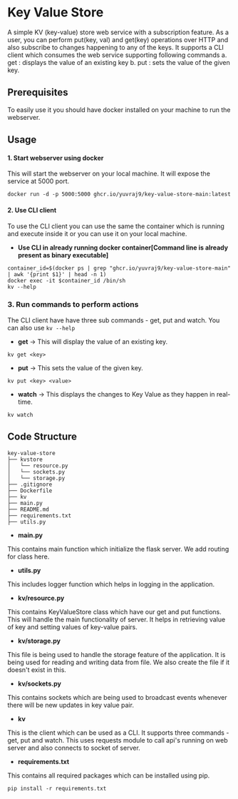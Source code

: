 # Key Value Store
A simple KV (key-value) store web service with a subscription feature. As a user, you can perform put(key, val) and get(key) operations over HTTP and also subscribe to changes happening to any of the keys. It supports a CLI client which consumes the web service supporting following commands a. get <key>: displays the value of an existing key b. put <key> <value>: sets the value of the given key.

## Prerequisites
To easily use it you should have docker installed on your machine to run the webserver. 

## Usage
#### 1. Start webserver using docker
This will start the webserver on your local machine. It will expose the service at 5000 port. 
```
docker run -d -p 5000:5000 ghcr.io/yuvraj9/key-value-store-main:latest
```

#### 2. Use CLI client
To use the CLI client you can use the same the container which is running and execute inside it or you can use it on your local machine.
- **Use CLI in already running docker container[Command line is already present as binary executable]**

```
container_id=$(docker ps | grep "ghcr.io/yuvraj9/key-value-store-main" | awk '{print $1}' | head -n 1)
docker exec -it $container_id /bin/sh
kv --help
```

### 3. Run commands to perform actions
The CLI client have have three sub commands - get, put and watch. You can also use ```kv --help```

- **get** -> This will display the value of an existing key.
```
kv get <key>
```

- **put** -> This sets the value of the given key.
```
kv put <key> <value>
```

- **watch** -> This displays the changes to Key Value as they happen in real-time.
```
kv watch
```


## Code Structure
```
key-value-store
├── kvstore
│   └── resource.py
│   └── sockets.py
│   └── storage.py
├── .gitignore
├── Dockerfile
├── kv
├── main.py
├── README.md
├── requirements.txt
├── utils.py
```

- **main.py**

This contains main function which initialize the flask server. We add routing for class here.

- **utils.py**

This includes logger function which helps in logging in the application.

- **kv/resource.py**

This contains KeyValueStore class which have our get and put functions. This will handle the main functionality of server. It helps in retrieving value of key and setting values of key-value pairs.

- **kv/storage.py**

This file is being used to handle the storage feature of the application. It is being used for reading and writing data from file. We also create the file if it doesn't exist in this.

- **kv/sockets.py**

This contains sockets which are being used to broadcast events whenever there will be new updates in key value pair.

- **kv**

This is the client which can be used as a CLI. It supports three commands - get, put and watch. This uses requests module to call api's running on web server and also connects to socket of server.

- **requirements.txt**

This contains all required packages which can be installed using pip.
```
pip install -r requirements.txt
```